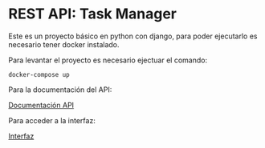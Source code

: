 # REST API: Task Manager

Este es un proyecto básico en python con django, para poder ejecutarlo es necesario tener docker instalado.

Para levantar el proyecto es necesario ejectuar el comando:
```
docker-compose up
```

Para la documentación del API:

[Documentación API](http://localhost:8000/swagger/)

Para acceder a la interfaz:

[Interfaz](http://localhost:8000/task-manager/)
